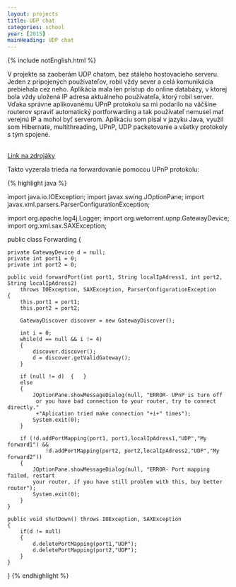 ```yaml
---
layout: projects
title: UDP chat
categories: school
year: [2015]
mainHeading: UDP chat
---
```


{% include notEnglish.html %}

V projekte sa zaoberám UDP chatom, bez stáleho hostovacieho serveru. Jeden z pripojených používateľov, robil vždy sever a celá komunikácia prebiehala cez neho. Aplikácia mala len prístup do online databázy, v ktorej bola vždy uložená IP adresa aktuálneho používateľa, ktorý robil server. Vďaka správne aplikovanému UPnP protokolu sa mi podarilo na väčšine routerov spraviť automatický portforwarding a tak používateľ nemusel mať verejnú IP a mohol byť serverom. Aplikáciu som písal v jazyku Java, využil som Hibernate, multithreading, UPnP, UDP packetovanie a všetky protokoly s tým spojené.

<br/>
<a href="/">Link na zdrojáky</a>

Takto vyzerala trieda na forwardovanie pomocou UPnP protokolu:


{% highlight java %}

import java.io.IOException;
import javax.swing.JOptionPane;
import javax.xml.parsers.ParserConfigurationException;

import org.apache.log4j.Logger;
import org.wetorrent.upnp.GatewayDevice;
import org.xml.sax.SAXException;


public class Forwarding {
	
	private GatewayDevice d = null;
	private int port1 = 0;
	private int port2 = 0;
	
	public void forwardPort(int port1, String localIpAdress1, int port2, String localIpAdress2) 
		throws IOException, SAXException, ParserConfigurationException
	{		
		this.port1 = port1;
		this.port2 = port2;
		
		GatewayDiscover discover = new GatewayDiscover();
				
		int i = 0;
		while(d == null && i != 4)
		{								
			discover.discover();			
			d = discover.getValidGateway();
		}
		
		if (null != d) 	{	} 
		else 
		{						
			JOptionPane.showMessageDialog(null, "ERROR- UPnP is turn off
			 or you have bad connection to your router, try to connect directly."
			 +"Aplication tried make connection "+i+" times");
			System.exit(0);		    
		}				 
		
		if (!d.addPortMapping(port1, port1,localIpAdress1,"UDP","My forward1") && 			
				!d.addPortMapping(port2, port2,localIpAdress2,"UDP","My forward2")) 
		{			
			JOptionPane.showMessageDialog(null, "ERROR- Port mapping failed, restart 
			your router, if you have still problem with this, buy better router");
			System.exit(0);
		} 
	}
	
	public void shutDown() throws IOException, SAXException	
	{		
		if(d != null)
		{
			d.deletePortMapping(port1,"UDP");
			d.deletePortMapping(port2,"UDP");
		}						
	}	
}
{% endhighlight %}
